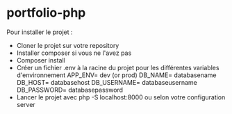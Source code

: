 # portfolio-php

Pour installer le projet :

- Cloner le projet sur votre repository
- Installer composer si vous ne l'avez pas
- Composer install
- Créer un fichier .env à la racine du projet pour les différentes variables d'environnement
APP_ENV= dev (or prod)
DB_NAME= databasename
DB_HOST= databasehost
DB_USERNAME= databaseusername
DB_PASSWORD= databasepassword
- Lancer le projet avec php -S localhost:8000 ou selon votre configuration server
